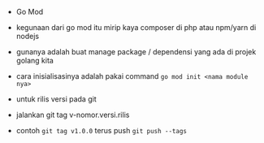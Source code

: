 - Go Mod
- kegunaan dari go mod itu mirip kaya composer di php atau npm/yarn di nodejs
- gunanya adalah buat manage package / dependensi yang ada di projek golang kita

- cara inisialisasinya adalah pakai command `go mod init <nama module nya>`

- untuk rilis versi pada git
- jalankan git tag v-nomor.versi.rilis
- contoh `git tag v1.0.0` terus push `git push --tags`